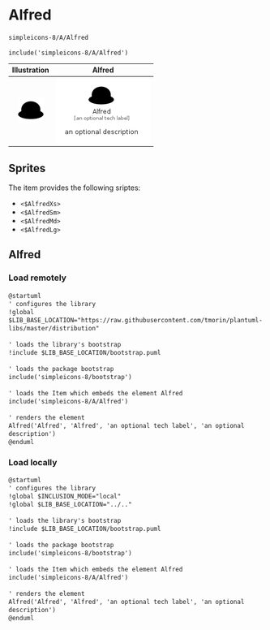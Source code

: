 # Alfred


```text
simpleicons-8/A/Alfred
```

```text
include('simpleicons-8/A/Alfred')
```



| Illustration | Alfred |
| :---: | :---: |
| ![illustration for Illustration](../../simpleicons-8/A/Alfred.png) | ![illustration for Alfred](../../simpleicons-8/A/Alfred.Local.png) |



## Sprites
The item provides the following sriptes:

- `<$AlfredXs>`
- `<$AlfredSm>`
- `<$AlfredMd>`
- `<$AlfredLg>`





## Alfred

### Load remotely
```plantuml
@startuml
' configures the library
!global $LIB_BASE_LOCATION="https://raw.githubusercontent.com/tmorin/plantuml-libs/master/distribution"

' loads the library's bootstrap
!include $LIB_BASE_LOCATION/bootstrap.puml

' loads the package bootstrap
include('simpleicons-8/bootstrap')

' loads the Item which embeds the element Alfred
include('simpleicons-8/A/Alfred')

' renders the element
Alfred('Alfred', 'Alfred', 'an optional tech label', 'an optional description')
@enduml
```

### Load locally
```plantuml
@startuml
' configures the library
!global $INCLUSION_MODE="local"
!global $LIB_BASE_LOCATION="../.."

' loads the library's bootstrap
!include $LIB_BASE_LOCATION/bootstrap.puml

' loads the package bootstrap
include('simpleicons-8/bootstrap')

' loads the Item which embeds the element Alfred
include('simpleicons-8/A/Alfred')

' renders the element
Alfred('Alfred', 'Alfred', 'an optional tech label', 'an optional description')
@enduml
```

